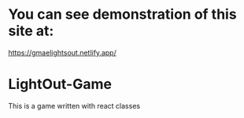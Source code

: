 # You can see demonstration of this site at:
  https://gmaelightsout.netlify.app/

# LightOut-Game
This is a game written with react classes


